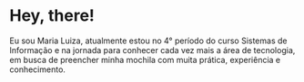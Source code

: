 <h1>Hey, there!</h1>

<p>Eu sou Maria Luiza, atualmente estou no 4° período do curso Sistemas de Informação e na jornada para conhecer cada vez mais a área de tecnologia,
em busca de preencher minha mochila com muita prática, experiência e conhecimento.</p>
